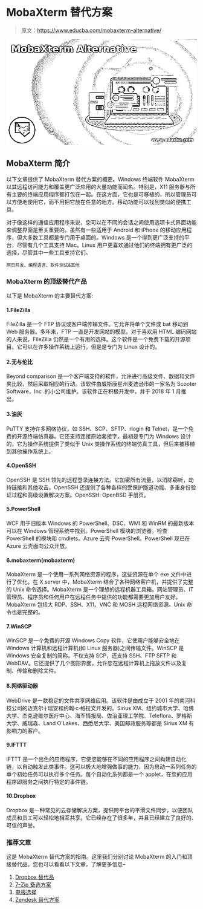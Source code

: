 # MobaXterm 替代方案

> 原文：<https://www.educba.com/mobaxterm-alternative/>

![MobaXterm Alternative](img/e45845f2da670e9664b3995f164e3a4b.png)



## MobaXterm 简介

以下文章提供了 MobaXterm 替代方案的概要。Windows 终端软件 MobaXterm 以其远程访问能力和覆盖更广泛应用的大量功能而闻名。特别是，X11 服务器与所有主要的终端应用程序都打包在一起。在这方面，它也是可移植的，所以管理员可以方便地使用它，而不用把它放在任意的地方。移动功能可以找到类似的便携工具。

对于像这样的通信应用程序来说，您可以在不同的会话之间使用选项卡式界面功能来调整界面是至关重要的。虽然有一些适用于 Android 和 iPhone 的移动应用程序，但大多数工具都是专门用于桌面的。Windows 是一个得到更广泛支持的平台，尽管有几个工具支持 Mac。Linux 用户更喜欢通过他们的终端拥有更广泛的选择，尽管其中一些工具支持它们。

<small>网页开发、编程语言、软件测试&其他</small>

### MobaXterm 的顶级替代产品

以下是 MobaXterm 的主要替代方案:

#### 1.FileZilla

FileZilla 是一个 FTP 协议或客户端传输文件。它允许将单个文件或 bat 移动到 Web 服务器。多年来，FTP 一直是开发网站的模型。对于喜欢用 HTML 编码网站的人来说，FileZilla 仍然是一个有用的选择。这个软件是一个免费下载的开源项目。它可以在许多操作系统上运行，但是是专门为 Linux 设计的。

#### 2.无与伦比

Beyond comparison 是一个客户端支持的软件，允许进行高级文件、数据和文件夹比较，然后采取相应的行动。该软件由威斯康星州麦迪逊市的一家名为 Scooter Software，Inc .的小公司维护。该软件正在积极开发中，并于 2018 年 1 月推出。

#### 3.油灰

PuTTY 支持许多网络协议，如 SSH、SCP、SFTP、rlogin 和 Telnet，是一个免费的开源终端仿真器。它还支持连接原始套接字。最初是专门为 Windows 设计的，它为操作系统提供了类似于 Unix 类操作系统的终端仿真工具，但后来被移植到其他操作系统上。

#### 4.OpenSSH

OpenSSH 是 SSH 领先的远程登录连接方法。它加密所有流量，以消除窃听，劫持链接和其他攻击。OpenSSH 还提供了各种各样的受保护隧道功能、多重身份验证过程和高级设置解决方案。OpenSSH: OpenBSD 手册页。

#### 5.PowerShell

WCF 用于旧版本 Windows 的 PowerShell、DSC、WMI 和 WinRM 的最新版本可以在 Windows 管理系统中找到。PowerShell 模块的浏览器。检查 PowerShell 的模块和 cmdlets。Azure 云壳 PowerShell。PowerShell 现已在 Azure 云壳面向公众开放。

#### 6.mobaxterm(mobaxterm)

MobaXterm 是一个使用一系列网络资源的程序，这些资源在单个 exe 文件中进行了优化。在 X server 中，MobaXterm 结合了各种网络客户机，并提供了完整的 Unix 命令选择。MobaXterm 是一个理想的远程机器工具箱。网站管理员、IT 管理员、程序员和任何用户在远程任务中提供的功能都需要更加用户友好。MobaXterm 包括大 RDP、SSH、X11、VNC 和 MOSH 远程网络资源。Unix 命令也是完整的。

#### 7.WinSCP

WinSCP 是一个免费的开源 Windows Copy 软件，它使用户能够安全地在 Windows 计算机和远程计算机(如 Linux 服务器)之间传输文件。WinSCP 是 Windows 安全复制的简称。不仅支持 SCP，还支持 SSH、FTP SFTP 和 WebDAV。它还提供了几个图形界面，允许您在远程计算机上拖放文件以及复制、传输和删除文件。

#### 8.网络驱动器

WebDrive 是一款稳定的文件共享网络应用。该软件是由成立于 2001 年的南河科技公司的迈克尔·j·瑞安和约翰·c·格拉文开发的。Sirius XM、纽约城市大学、哈佛大学、杰克逊维尔医疗中心、海军情报局、佐治亚理工学院、Teleflora、罗格斯大学、威瑞森、Land O'Lakes、西悉尼大学、美国邮政服务等都是 Sirius XM 有影响力的客户。

#### 9.IFTTT

IFTTT 是一个出色的应用程序，它使您能够在不同的应用程序之间构建自动化链，以自动触发此类事件。这可以极大地增强做事的能力，因为启动一系列任务的单个初始任务可以执行多个任务。每个自动化系列都是一个 applet，在您的应用程序即服务之间执行特定的事件链。

#### 10.Dropbox

Dropbox 是一种常见的云存储解决方案，提供跨平台的平滑文件同步，以便团队成员和员工可以轻松地相互共享。它已经存在了很多年，并且已经建立了良好的、可信的声誉。

### 推荐文章

这是 MobaXterm 替代方案的指南。这里我们分别讨论 MobaXterm 的入门和顶级替代品。您也可以看看以下文章，了解更多信息–

1.  [Dropbox 替代品](https://www.educba.com/dropbox-alternatives/)
2.  [7-Zip 备选方案](https://www.educba.com/7-zip-alternatives/)
3.  [电报选择](https://www.educba.com/telegram-alternatives/)
4.  [Zendesk 替代方案](https://www.educba.com/zendesk-alternative/)





